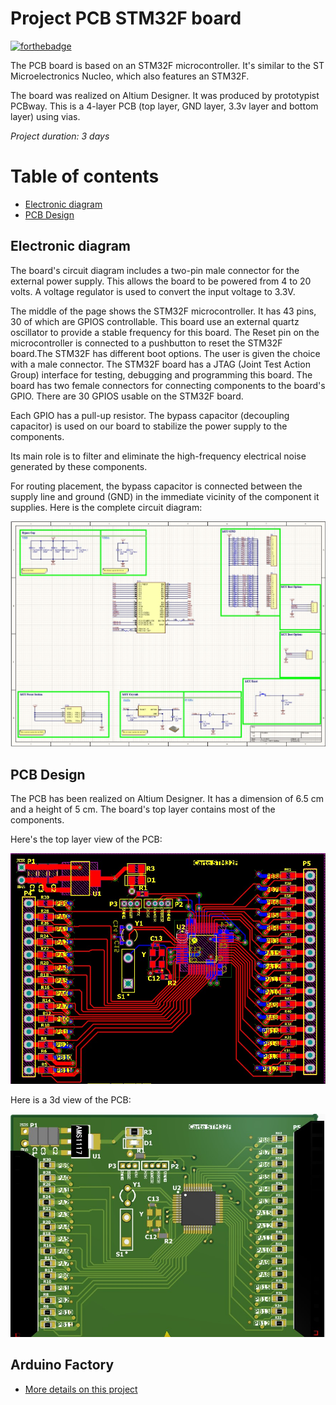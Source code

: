 # Project PCB STM32F board

[![forthebadge](https://forthebadge.com/images/badges/built-with-love.svg)](https://forthebadge.com)

The PCB board is based on an STM32F microcontroller. It's similar to the ST Microelectronics Nucleo, which also features an STM32F. 

The board was realized on Altium Designer. It was produced by prototypist PCBway. This is a 4-layer PCB (top layer, GND layer, 3.3v layer and bottom layer) using vias.

*Project duration: 3 days*


# Table of contents
- [Electronic diagram](#electronic-diagram)
- [PCB Design](#pcb-design)
  

## Electronic diagram

The board's circuit diagram includes a two-pin male connector for the external power supply. This allows the board to be powered from 4 to 20 volts. A voltage regulator is used to convert the input voltage to 3.3V.

The middle of the page shows the STM32F microcontroller. It has 43 pins, 30 of which are GPIOS controllable. This board use an external quartz oscillator to provide a stable frequency for this board.
The Reset pin on the microcontroller is connected to a pushbutton to reset the STM32F board.The STM32F has different boot options. The user is given the choice with a male connector.
The STM32F board has a JTAG (Joint Test Action Group) interface for testing, debugging and programming this board.
The board has two female connectors for connecting components to the board's GPIO. There are 30 GPIOS usable on the STM32F board.

Each GPIO has a pull-up resistor.
The bypass capacitor (decoupling capacitor) is used on our board to stabilize the power supply to the components.

Its main role is to filter and eliminate the high-frequency electrical noise generated by these components.

For routing placement, the bypass capacitor is connected between the supply line and ground (GND) in the immediate vicinity of the component it supplies. 
Here is the complete circuit diagram:

![alt text 1](st2.jpg) 



## PCB Design

The PCB has been realized on Altium Designer. It has a dimension of 6.5 cm and a height of 5 cm.  The board's top layer contains most of the components. 

Here's the top layer view of the PCB:

![alt text 1](st1.jpg) 

Here is a 3d view of the PCB:

![alt text 1](st3.jpg) 


## Arduino Factory

 * [More details on this project](https://arduinofactory.fr/carte-pcb-stm32f/)
  





